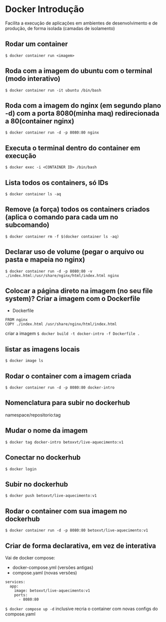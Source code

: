# Docker Introdução

Facilita a execução de aplicações em ambientes de desenvolvimento e de produção, de forma isolada (camadas de isolamento)

## Rodar um container
`$ docker container run <imagem>`

## Roda com a imagem do ubuntu com o terminal (modo interativo)
`$ docker container run -it ubuntu /bin/bash`

## Roda com a imagem do nginx (em segundo plano -d) com a porta 8080(minha maq) redirecionada a 80(container nginx)
`$ docker container run -d -p 8080:80 nginx`

## Executa o terminal dentro do container em execução
`$ docker exec -i <CONTAINER ID> /bin/bash`

## Lista todos os containers, só IDs
`$ docker container ls -aq`

## Remove (a força) todos os containers criados (aplica o comando para cada um no subcomando)
`$ docker container rm -f $(docker container ls -aq)`

## Declarar uso de volume (pegar o arquivo ou pasta e mapeia no nginx)
`$ docker container run -d -p 8080:80 -v ./index.html:/usr/share/nginx/html/index.html nginx`

## Colocar a página direto na imagem (no seu file system)? Criar a imagem com o Dockerfile
- Dockerfile
```
FROM nginx
COPY ./index.html /usr/share/nginx/html/index.html
```
criar a imagem
`$ docker build -t docker-intro -f Dockerfile .`

## listar as imagens locais
`$ docker image ls`

## Rodar o container com a imagem criada
`$ docker container run -d -p 8080:80 docker-intro`

## Nomenclatura para subir no dockerhub
namespace/repositorio:tag

## Mudar o nome da imagem
`$ docker tag docker-intro betoxvt/live-aquecimento:v1`

## Conectar no dockerhub
`$ docker login`

## Subir no dockerhub
`$ docker push betoxvt/live-aquecimento:v1`

## Rodar o container com sua imagem no dockerhub
`$ docker container run -d -p 8080:80 betoxvt/live-aquecimento:v1`

## Criar de forma declarativa, em vez de interativa
Vai de docker compose:
- docker-compose.yml (versões antigas)
- compose.yaml (novas versões)
```
services:
  app:
    image: betoxvt/live-aquecimento:v1
    ports:
      - 8080:80
```
`$ docker compose up -d` inclusive recria o container com novas configs do compose.yaml
